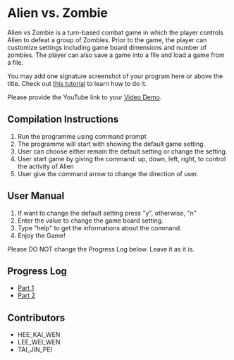 # Alien vs. Zombie

Alien vs Zombie is a turn-based combat game in which the player controls Alien to defeat a group of Zombies. Prior to the game, the player can customize settings including game board dimensions and number of zombies. The player can also save a game into a file and load a game from a file.

You may add one signature screenshot of your program here or above the title. Check out [this tutorial](https://www.digitalocean.com/community/tutorials/markdown-markdown-images) to learn how to do it.

Please provide the YouTube link to your [Video Demo](https://youtube.com).

## Compilation Instructions
1) Run the programme using command prompt
2) The programme will start with showing the default game setting.
3) User can choose either remain the default setting or change the setting.
4) User start game by giving the command: up, down, left, right, to control the activity of Alien
5) User give the command arrow to change the direction of user.

## User Manual

1) If want to change the default setting press "y", otherwise, "n"
2) Enter the value to change the game board setting. 
3) Type "help" to get the informations about the command.
4) Enjoy the Game!

Please DO NOT change the Progress Log below. Leave it as it is.

## Progress Log

- [Part 1](PART1.md)
- [Part 2](PART2.md)

## Contributors

- HEE_KAI_WEN
- LEE_WEI_WEN
- TAI_JIN_PEI


